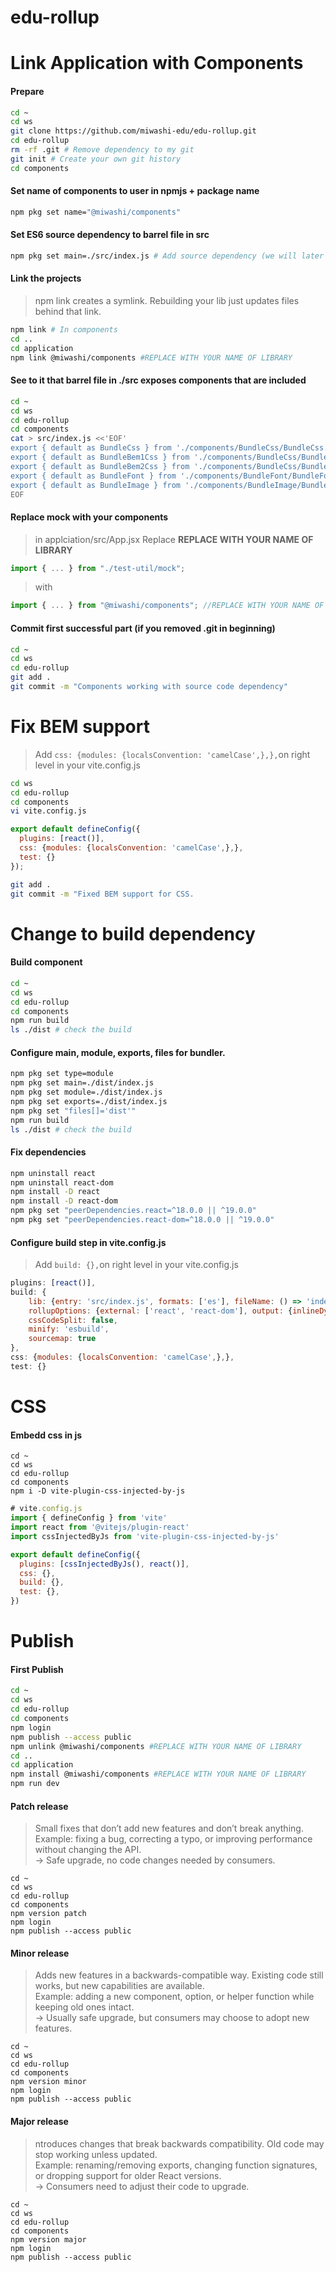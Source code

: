 # edu-rollup

# Link Application with Components

#### Prepare

```bash
cd ~
cd ws
git clone https://github.com/miwashi-edu/edu-rollup.git
cd edu-rollup
rm -rf .git # Remove dependency to my git
git init # Create your own git history
cd components
```

#### Set name of components to user in npmjs + package name

```bash
npm pkg set name="@miwashi/components"
```

#### Set ES6 source dependency to barrel file in src

```bash
npm pkg set main=./src/index.js # Add source dependency (we will later change to build dependency)
```

#### Link the projects

> npm link creates a symlink. Rebuilding your lib just updates files behind that link.

```bash
npm link # In components
cd ..
cd application
npm link @miwashi/components #REPLACE WITH YOUR NAME OF LIBRARY
```

#### See to it that barrel file in ./src exposes components that are included

```bash
cd ~
cd ws
cd edu-rollup
cd components
cat > src/index.js <<'EOF'
export { default as BundleCss } from './components/BundleCss/BundleCss.jsx';
export { default as BundleBem1Css } from './components/BundleCss/BundleBem1Css.jsx';
export { default as BundleBem2Css } from './components/BundleCss/BundleBem2Css.jsx';
export { default as BundleFont } from './components/BundleFont/BundleFont.jsx';
export { default as BundleImage } from './components/BundleImage/BundleImage.jsx';
EOF
```

#### Replace mock with your components

> in applciation/src/App.jsx 
> Replace **REPLACE WITH YOUR NAME OF LIBRARY**

```jsx
import { ... } from "./test-util/mock";
```
> with
```jsx
import { ... } from "@miwashi/components"; //REPLACE WITH YOUR NAME OF LIBRARY
```

#### Commit first successful part (if you removed .git in beginning)

```bash
cd ~
cd ws
cd edu-rollup
git add .
git commit -m "Components working with source code dependency"
```

# Fix BEM support

> Add `css: {modules: {localsConvention: 'camelCase',},},`on right level in your vite.config.js

```bash
cd ws
cd edu-rollup
cd components
vi vite.config.js
```

```js
export default defineConfig({
  plugins: [react()],
  css: {modules: {localsConvention: 'camelCase',},},
  test: {}
});
```

```bash
git add .
git commit -m "Fixed BEM support for CSS.
```

# Change to build dependency

#### Build component

```bash
cd ~
cd ws
cd edu-rollup
cd components
npm run build
ls ./dist # check the build
```

#### Configure main, module, exports, files for bundler.

```bash
npm pkg set type=module
npm pkg set main=./dist/index.js
npm pkg set module=./dist/index.js
npm pkg set exports=./dist/index.js
npm pkg set "files[]='dist'"
npm run build
ls ./dist # check the build
```

#### Fix dependencies

```bash
npm uninstall react
npm uninstall react-dom
npm install -D react
npm install -D react-dom
npm pkg set "peerDependencies.react=^18.0.0 || ^19.0.0"
npm pkg set "peerDependencies.react-dom=^18.0.0 || ^19.0.0"
```

#### Configure build step in vite.config.js

> Add `build: {},`on right level in your vite.config.js


```js
plugins: [react()],
build: {
    lib: {entry: 'src/index.js', formats: ['es'], fileName: () => 'index.js',},
    rollupOptions: {external: ['react', 'react-dom'], output: {inlineDynamicImports: true,},},
    cssCodeSplit: false,
    minify: 'esbuild',
    sourcemap: true
},
css: {modules: {localsConvention: 'camelCase',},},
test: {}
```

# CSS

#### Embedd css in js

```
cd ~
cd ws
cd edu-rollup
cd components
npm i -D vite-plugin-css-injected-by-js
```

```js
# vite.config.js
import { defineConfig } from 'vite'
import react from '@vitejs/plugin-react'
import cssInjectedByJs from 'vite-plugin-css-injected-by-js'

export default defineConfig({
  plugins: [cssInjectedByJs(), react()],
  css: {},
  build: {},
  test: {},
})
```

# Publish

#### First Publish

```bash
cd ~
cd ws
cd edu-rollup
cd components
npm login
npm publish --access public
npm unlink @miwashi/components #REPLACE WITH YOUR NAME OF LIBRARY
cd ..
cd application
npm install @miwashi/components #REPLACE WITH YOUR NAME OF LIBRARY
npm run dev
```

#### Patch release

> Small fixes that don’t add new features and don’t break anything.  
> Example: fixing a bug, correcting a typo, or improving performance without changing the API.  
> → Safe upgrade, no code changes needed by consumers.  

```
cd ~
cd ws
cd edu-rollup
cd components
npm version patch
npm login
npm publish --access public
```

#### Minor release

> Adds new features in a backwards-compatible way. Existing code still works, but new capabilities are available.  
> Example: adding a new component, option, or helper function while keeping old ones intact.  
> → Usually safe upgrade, but consumers may choose to adopt new features.  

```
cd ~
cd ws
cd edu-rollup
cd components
npm version minor
npm login
npm publish --access public
```

#### Major release

> ntroduces changes that break backwards compatibility. Old code may stop working unless updated.  
> Example: renaming/removing exports, changing function signatures, or dropping support for older React versions.  
> → Consumers need to adjust their code to upgrade.  

```
cd ~
cd ws
cd edu-rollup
cd components
npm version major
npm login
npm publish --access public
```
